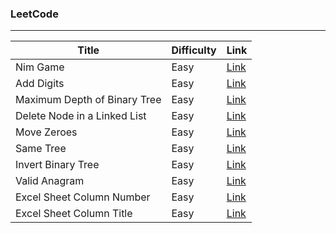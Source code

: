 ### LeetCode
***

|Title|Difficulty|Link|
|-----|----------|----|
|Nim Game|Easy|[Link](https://github.com/PatrickLin1993/LeetCode/tree/master/Nim-Game)|
|Add Digits|Easy|[Link](https://github.com/PatrickLin1993/LeetCode/tree/master/Add%20Digits)|
|Maximum Depth of Binary Tree|Easy|[Link](https://github.com/PatrickLin1993/LeetCode/tree/master/Maximum%20Depth%20of%20Binary%20Tree)|
|Delete Node in a Linked List|Easy|[Link](https://github.com/PatrickLin1993/LeetCode/tree/master/Delete%20Node%20in%20a%20Linked%20List)|
|Move Zeroes|Easy|[Link](https://github.com/PatrickLin1993/LeetCode/tree/master/Move%20Zeroes)|
|Same Tree|Easy|[Link](https://github.com/PatrickLin1993/LeetCode/tree/master/Same%20Tree)|
|Invert Binary Tree|Easy|[Link](https://github.com/PatrickLin1993/LeetCode/tree/master/Invert%20Binary%20Tree)|
|Valid Anagram|Easy|[Link](https://github.com/PatrickLin1993/LeetCode/tree/master/Valid%20Anagram)|
|Excel Sheet Column Number|Easy|[Link](https://github.com/PatrickLin1993/LeetCode/tree/master/Excel%20Sheet%20Column%20Number)|
|Excel Sheet Column Title|Easy|[Link](https://github.com/PatrickLin1993/LeetCode/tree/master/Excel%20Sheet%20Column%20Title)|
